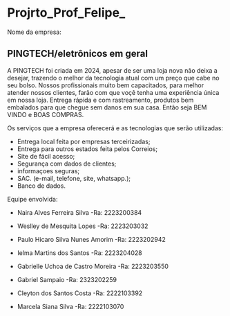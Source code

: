 # Projrto_Prof_Felipe_

Nome da empresa:
## PINGTECH/eletrônicos em geral

A PINGTECH foi criada em 2024, apesar de ser uma loja nova não deixa a desejar, trazendo o melhor da tecnologia atual com um preço que cabe no seu bolso.
Nossos profissionais muito bem capacitados, para melhor atender nossos clientes, farão com que voçê tenha uma experiência única em nossa loja. Entrega rápida e com rastreamento, produtos bem embalados para que chegue sem danos em sua casa. Então seja BEM VINDO e BOAS COMPRAS.

Os serviços que a empresa oferecerá e as tecnologias que serão utilizadas:

- Entrega local feita por empresas terceirizadas;
- Entrega para outros estados feita pelos Correios;
- Site de fácil acesso;
- Segurança com dados de clientes;
- informaçoes seguras;
- SAC. (e-mail, telefone, site, whatsapp.);
- Banco de dados.

Equipe envolvida:

- Naira Alves Ferreira Silva
  -Ra: 2223200384

- Weslley de Mesquita Lopes
  -Ra: 2223203032

- Paulo Hicaro Silva Nunes Amorim
  -Ra: 2223202942

- Ielma Martins dos Santos
  -Ra: 2223204028

- Gabrielle Uchoa de Castro Moreira 
  -Ra: 2223203550

- Gabriel Sampaio
  -Ra: 2323202259

- Cleyton dos Santos Costa 
  -Ra: 2222103392

- Marcela Siana Silva 
  -Ra: 2222103070
